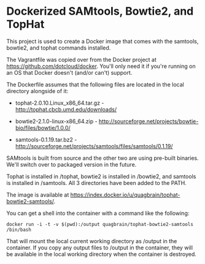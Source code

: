 # Dockerized SAMtools, Bowtie2, and TopHat

This project is used to create a Docker image that comes with the samtools, bowtie2, and tophat commands installed.

The Vagrantfile was copied over from the Docker project at https://github.com/dotcloud/docker. You'll only need it if you're running on an OS that Docker doesn't (and/or can't) support.

The Dockerfile assumes that the following files are located in the local directory alongside of it:

* tophat-2.0.10.Linux_x86_64.tar.gz - http://tophat.cbcb.umd.edu/downloads/

* bowtie2-2.1.0-linux-x86_64.zip - http://sourceforge.net/projects/bowtie-bio/files/bowtie/1.0.0/

* samtools-0.1.19.tar.bz2 - http://sourceforge.net/projects/samtools/files/samtools/0.1.19/

SAMtools is built from source and the other two are using pre-built binaries. We'll switch over to packaged version in the future.

Tophat is installed in /tophat, bowtie2 is installed in /bowtie2, and samtools is installed in /samtools. All 3 directories have been added to the PATH.

The image is available at https://index.docker.io/u/quagbrain/tophat-bowtie2-samtools/.

You can get a shell into the container with a command like the following:

    docker run -i -t -v $(pwd):/output quagbrain/tophat-bowtie2-samtools /bin/bash

That will mount the local current working directory as /output in the container. If you copy any output files to /output in the container, they will be available in the local working directory when the container is destroyed.
